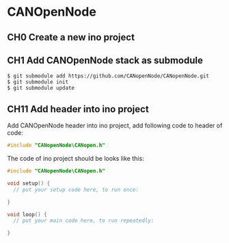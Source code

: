 # CANOpenNode

## CH0 Create a new ino project

## CH1 Add CANOpenNode stack as submodule

```
$ git submodule add https://github.com/CANopenNode/CANopenNode.git
$ git submodule init
$ git submodule update
```

## CH11 Add header into ino project

Add CANOpenNode header into ino project, add following code to header of code:

``` c++
#include "CANopenNode\CANopen.h"
```

The code of ino project should be looks like this:

```c++
#include "CANopenNode\CANopen.h"

void setup() {
  // put your setup code here, to run once:

}

void loop() {
  // put your main code here, to run repeatedly:

}
```

##


